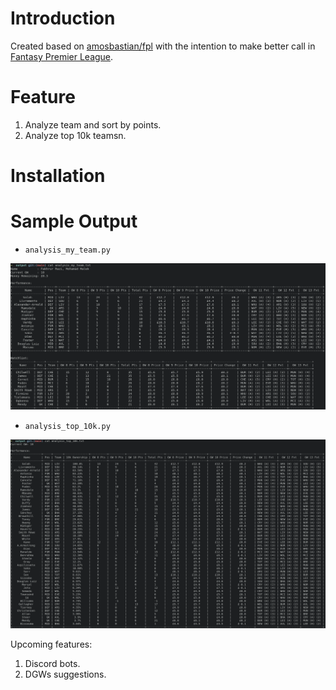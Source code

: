 # Introduction
Created based on [amosbastian/fpl](https://github.com/amosbastian/fpl) with the intention to make better call in [Fantasy Premier League](https://fantasy.premierleague.com/).

# Feature
1. Analyze team and sort by points.
2. Analyze top 10k teamsn.

# Installation

# Sample Output

* `analysis_my_team.py`

<p align="center">
  <img src="analysis_my_team_sample.png" width="1000">
</p>

* `analysis_top_10k.py`

<p align="center">
  <img src="analysis_top_10k_sample.png " width="1000">
</p>

Upcoming features:
1. Discord bots.
2. DGWs suggestions.
